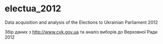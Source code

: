 electua_2012
==========

Data acquisition and analysis of the Elections to Ukrainian Parliament 2012

Збір даних з http://www.cvk.gov.ua та аналіз виборів до Верховної Ради 2012
